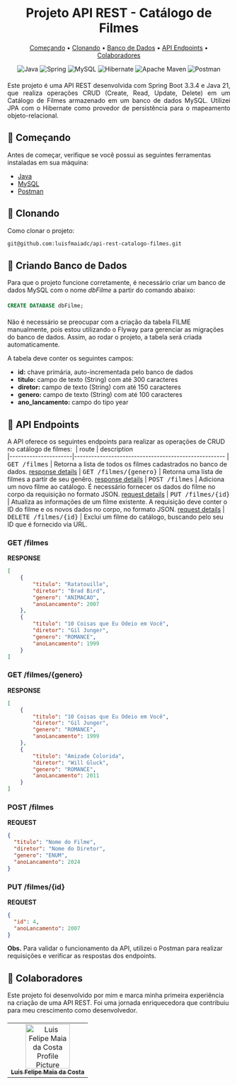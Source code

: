 <h1 align="center">Projeto API REST - Catálogo de Filmes</h1>
<p align="center">
 <a href="#started">Começando</a> • 
  <a href="#cloning">Clonando</a> •
 <a href="#creating">Banco de Dados</a> •
 <a href="#routes">API Endpoints</a> •
 <a href="#colab">Colaboradores</a>
</p>

<p align="center" style="margin-bottom: 20;">
    <img src="https://img.shields.io/badge/java-%23ED8B00.svg?style=for-the-badge&logo=openjdk&logoColor=white" alt="Java" />
    <img src="https://img.shields.io/badge/spring-%236DB33F.svg?style=for-the-badge&logo=spring&logoColor=white" alt="Spring" />
    <img src="https://img.shields.io/badge/mysql-4479A1.svg?style=for-the-badge&logo=mysql&logoColor=white" alt="MySQL" />
    <img src="https://img.shields.io/badge/Hibernate-59666C?style=for-the-badge&logo=Hibernate&logoColor=white" alt="Hibernate" />
    <img src="https://img.shields.io/badge/Apache%20Maven-C71A36?style=for-the-badge&logo=Apache%20Maven&logoColor=white" alt="Apache Maven" />
    <img src="https://img.shields.io/badge/Postman-FF6C37?style=for-the-badge&logo=postman&logoColor=white" alt="Postman" />
</p>

<p style="text-align: justify;">Este projeto é uma API REST desenvolvida com Spring Boot 3.3.4 e Java 21, que realiza operações CRUD (Create, Read, Update, Delete) em um Catálogo de Filmes armazenado em um banco de dados MySQL. Utilizei JPA com o Hibernate como provedor de persistência para o mapeamento objeto-relacional.</p>

<h2 id="started">🚀 Começando</h2>

Antes de começar, verifique se você possui as seguintes ferramentas instaladas em sua máquina:

- [Java](https://www.oracle.com/java/technologies/downloads/#java22)
- [MySQL](https://dev.mysql.com/downloads/installer/)
- [Postman](https://www.postman.com/downloads/)

<h2 id="cloning">👾 Clonando</h2>

Como clonar o projeto:
```bash
git@github.com:luisfmaiadc/api-rest-catalogo-filmes.git
```

<h2 id="creating">💾 Criando Banco de Dados</h2>
<p style="margin-bottom: 20;">Para que o projeto funcione corretamente, é necessário criar um banco de dados MySQL com o nome <i>dbFilme</i> a partir do comando abaixo:</p>


```SQL
CREATE DATABASE dbFilme;
```

<p style="margin-top: 20;">Não é necessário se preocupar com a criação da tabela FILME manualmente, pois estou utilizando o Flyway para gerenciar as migrações do banco de dados. Assim, ao rodar o projeto, a tabela será criada automaticamente.</p>

A tabela deve conter os seguintes campos:

- <b>id:</b> chave primária, auto-incrementada pelo banco de dados
- <b>titulo:</b> campo de texto (String) com até 300 caracteres
- <b>diretor:</b> campo de texto (String) com até 150 caracteres
- <b>genero:</b> campo de texto (String) com até 100 caracteres
- <b>ano_lancamento:</b> campo do tipo year

<h2 id="routes">📍 API Endpoints</h2>

A API oferece os seguintes endpoints para realizar as operações de CRUD no catálogo de filmes:
​
| route               | description                                          
|----------------------|-----------------------------------------------------
| <kbd>GET /filmes</kbd>     | Retorna a lista de todos os filmes cadastrados no banco de dados. [response details](#get-filmes)
| <kbd>GET /filmes/{genero}</kbd>     | Retorna uma lista de filmes a partir de seu genêro. [response details](#get-filmes-genero)
| <kbd>POST /filmes</kbd>     | Adiciona um novo filme ao catálogo. É necessário fornecer os dados do filme no corpo da requisição no formato JSON. [request details](#post-filmes)
| <kbd>PUT /filmes/{id}</kbd>     | Atualiza as informações de um filme existente. A requisição deve conter o ID do filme e os novos dados no corpo, no formato JSON. [request details](#put-filmes)
| <kbd>DELETE /filmes/{id}</kbd>     | Exclui um filme do catálogo, buscando pelo seu ID que é fornecido via URL.

<h3 id="get-filmes">GET /filmes</h3>

**RESPONSE**
```json
[
    {
        "titulo": "Ratatouille",
        "diretor": "Brad Bird",
        "genero": "ANIMACAO",
        "anoLancamento": 2007
    },
    {
        "titulo": "10 Coisas que Eu Odeio em Você",
        "diretor": "Gil Junger",
        "genero": "ROMANCE",
        "anoLancamento": 1999
    }
]
```

<h3 id="get-filmes-genero">GET /filmes/{genero}</h3>

**RESPONSE**
```json
[
    {
        "titulo": "10 Coisas que Eu Odeio em Você",
        "diretor": "Gil Junger",
        "genero": "ROMANCE",
        "anoLancamento": 1999
    },
    {
        "titulo": "Amizade Colorida",
        "diretor": "Will Gluck",
        "genero": "ROMANCE",
        "anoLancamento": 2011
    }
]
```

<h3 id="post-filmes">POST /filmes</h3>

**REQUEST**
```json
{
  "titulo": "Nome do Filme",
  "diretor": "Nome do Diretor",
  "genero": "ENUM",
  "anoLancamento": 2024
}
```

<h3 id="put-filmes">PUT /filmes/{id}</h3>

**REQUEST**
```json
{
  "id": 4,  
  "anoLancamento": 2007
}
```

<b>Obs.</b> Para validar o funcionamento da API, utilizei o Postman para realizar requisições e verificar as respostas dos endpoints.

<h2 id="colab">🤝 Colaboradores</h2>
<p style="margin-bottom: 20;">Este projeto foi desenvolvido por mim e marca minha primeira experiência na criação de uma API REST. Foi uma jornada enriquecedora que contribuiu para meu crescimento como desenvolvedor.</p>
<table>
  <tr>
    <td align="center">
      <a href="#">
        <img src="https://avatars.githubusercontent.com/u/168129517?v=4&size=64" width="100px;" alt="Luis Felipe Maia da Costa Profile Picture"/><br>
        <sub>
          <b>Luis Felipe Maia da Costa</b>
        </sub>
      </a>
    </td>
  </tr>
</table>